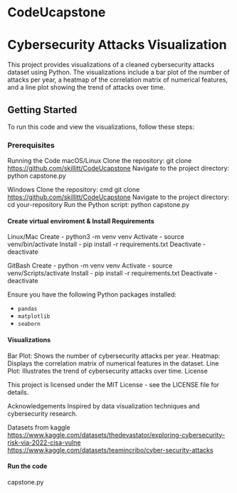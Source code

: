 # CodeUcapstone

# Cybersecurity Attacks Visualization

This project provides visualizations of a cleaned cybersecurity attacks dataset using Python. The visualizations include a bar plot of the number of attacks per year, a heatmap of the correlation matrix of numerical features, and a line plot showing the trend of attacks over time.

## Getting Started

To run this code and view the visualizations, follow these steps:

### Prerequisites

Running the Code
macOS/Linux
Clone the repository:
git clone https://github.com/skillitt/CodeUcapstone
Navigate to the project directory:
python capstone.py


Windows
Clone the repository:
cmd
git clone https://github.com/skillitt/CodeUcapstone
Navigate to the project directory:
cd your-repository
Run the Python script:
python capstone.py

#### Create virtual enviroment & Install Requirements

Linux/Mac
Create - python3 -m venv venv
Activate - source venv/bin/activate
Install - pip install -r requirements.txt
Deactivate - deactivate

GitBash
Create - python -m venv venv
Activate - source venv/Scripts/activate
Install - pip install -r requirements.txt
Deactivate - deactivate

Ensure you have the following Python packages installed:
- `pandas`
- `matplotlib`
- `seaborn`


#### Visualizations
Bar Plot: Shows the number of cybersecurity attacks per year.
Heatmap: Displays the correlation matrix of numerical features in the dataset.
Line Plot: Illustrates the trend of cybersecurity attacks over time.
License

This project is licensed under the MIT License - see the LICENSE file for details.

Acknowledgements
Inspired by data visualization techniques and cybersecurity research.

Datasets from kaggle
https://www.kaggle.com/datasets/thedevastator/exploring-cybersecurity-risk-via-2022-cisa-vulne
https://www.kaggle.com/datasets/teamincribo/cyber-security-attacks


#### Run the code
capstone.py